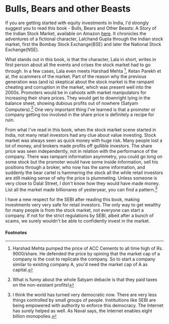 # Bulls, Bears and other Beasts

If you are getting started with equity investments in India, I'd strongly suggest you to read this book - Bulls, Bears and Other Beasts: A Story of the Indian Stock Market, available on Amazon [here](https://amzn.to/3zOTS2M). It chronicles the adventures of a fictional character, Lalchand Gupta through the Indian stock market, first the Bombay Stock Exchange(BSE) and later the National Stock Exchange(NSE).

What stands out in this book, is that the character, Lala in short, writes in first person about all the events and crises the stock market had to go through. In a few cases, Lala even meets Harshad Mehta [^1], Ketan Parekh et al, the scammers of the market. Part of the reason why the previous generation was (and is) skeptical about the stock market is the rampant cheating and corruption in the market, which was present well into the 2000s. Promoters would be in cahoots with market manipulators for increasing their share prices. They would get to downright lying in the balance sheet, showing dubious profits out of nowhere (Satyam Computers).[^2] One very important thing I've learned is that a promoter or company getting too involved in the share price is definitely a recipe for ruin.

From what I've read in this book, when the stock market scene started in India, not many retail investors had any clue about value investing. Stock market was always seen as quick money with huge risk. Many people lost a lot of money, and brokers made profits off gullible investors. The share price was seen independently, not in relation with the performance of the company. There was rampant information asymmetry, you could go long on some stock but the promoter would have some inside information, sell his positions through a broker, who now has the same information, and suddenly the bear cartel is hammering the stock all the while retail investors are still making sense of why the price is plummeting. Unless someone is very close to Dalal Street, I don't know how they would have made money. List all the market made billionares of yesteryear, you can find a pattern.[^3]

I have a new respect for the SEBI after reading this book, making investments very very safe for retail investors. The only way to get wealthy for many people is from the stock market, not everyone can start a company. If not for the strict regulations by SEBI, albeit after a bunch of scams, we surely wouldn't be able to confidently invest in the market.



#### Footnotes

[^1]: Harshad Mehta pumped the price of ACC Cements to all time high of Rs. 9000/share. He defended the price by opining that the market cap of a company is the cost to replicate the company. So to start a company similar to existing company A, you'd need the market cap of A as capital.

[^2]: What is funny about the whole Satyam debacle is that they paid taxes on the non-existant profits!

[^3]: I think the world has turned very democratic now. There are very less things controlled by small groups of people. Instituitions like SEBI are being empowered with authority to enforce this democracy. The Internet has surely helped as well. As Naval says, the Internet enables eight billion monopolies.
